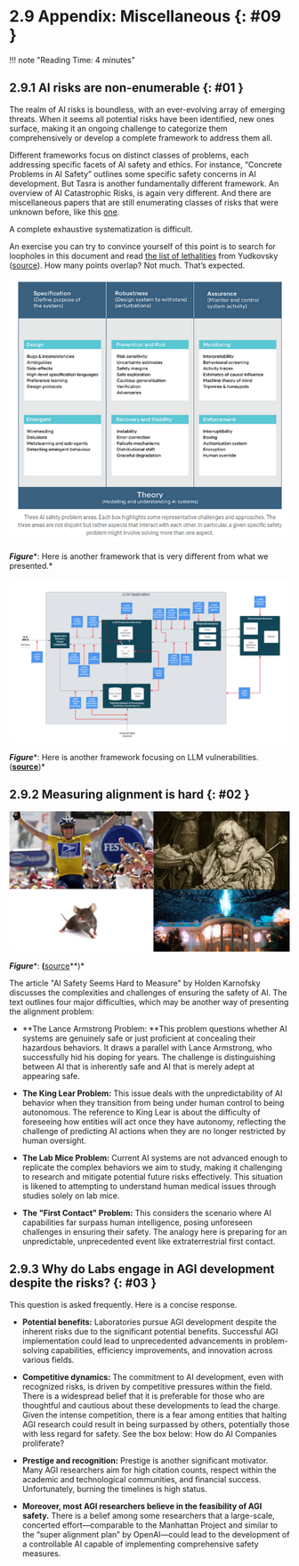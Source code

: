# 2.9 Appendix: Miscellaneous {: #09 }
!!! note "Reading Time: 4 minutes" 

## 2.9.1 <span style="text - decoration: underline;">AI risks are non-enumerable</span> {: #01 }

The realm of AI risks is boundless, with an ever-evolving array of emerging threats. When it seems all potential risks have been identified, new ones surface, making it an ongoing challenge to categorize them comprehensively or develop a complete framework to address them all.

Different frameworks focus on distinct classes of problems, each addressing specific facets of AI safety and ethics. For instance, “Concrete Problems in AI Safety” outlines some specific safety concerns in AI development. But Tasra is another fundamentally different framework. An overview of AI Catastrophic Risks, is again very different. And there are miscellaneous papers that are still enumerating classes of risks that were unknown before, like this [one](https://owasp.org/www-project-top-10-for-large-language-model-applications/assets/PDF/OWASP-Top-10-for-LLMs-2023-v1_1.pdf).

A complete exhaustive systematization is difficult.

An exercise you can try to convince yourself of this point is to search for loopholes in this document and read [the list of lethalities](https://www.lesswrong.com/posts/uMQ3cqWDPHhjtiesc/agi-ruin-a-list-of-lethalities#E2getLSb35tmAZC5t) from Yudkovsky ([source](https://www.lesswrong.com/posts/uMQ3cqWDPHhjtiesc/agi-ruin-a-list-of-lethalities#E2getLSb35tmAZC5t)). How many points overlap? Not much. That’s expected.

![Enter image alt description](Images/XFH_Image_29.png)

***Figure****: Here is another framework that is very different from what we presented.*

![Enter image alt description](Images/Deb_Image_30.png)

***Figure****: Here is another framework focusing on LLM vulnerabilities. (**[source](https://owasp.org/www-project-top-10-for-large-language-model-applications/assets/PDF/OWASP-Top-10-for-LLMs-2023-v1_1.pdf)**)*

## 2.9.2 <span style="text - decoration: underline;">Measuring alignment is hard</span> {: #02 }

![Enter image alt description](Images/OLL_Image_31.png)

***Figure****: **(**[source](https://www.cold-takes.com/ai-safety-seems-hard-to-measure/)**)*

The article "AI Safety Seems Hard to Measure" by Holden Karnofsky discusses the complexities and challenges of ensuring the safety of AI. The text outlines four major difficulties, which may be another way of presenting the alignment problem:

- **The Lance Armstrong Problem: **This problem questions whether AI systems are genuinely safe or just proficient at concealing their hazardous behaviors. It draws a parallel with Lance Armstrong, who successfully hid his doping for years. The challenge is distinguishing between AI that is inherently safe and AI that is merely adept at appearing safe.

- **The King Lear Problem:** This issue deals with the unpredictability of AI behavior when they transition from being under human control to being autonomous. The reference to King Lear is about the difficulty of foreseeing how entities will act once they have autonomy, reflecting the challenge of predicting AI actions when they are no longer restricted by human oversight.

- **The Lab Mice Problem:** Current AI systems are not advanced enough to replicate the complex behaviors we aim to study, making it challenging to research and mitigate potential future risks effectively. This situation is likened to attempting to understand human medical issues through studies solely on lab mice.

- **The "First Contact" Problem:** This considers the scenario where AI capabilities far surpass human intelligence, posing unforeseen challenges in ensuring their safety. The analogy here is preparing for an unpredictable, unprecedented event like extraterrestrial first contact.

## 2.9.3 <span style="text - decoration: underline;">Why </span>d<span style="text - decoration: underline;">o Labs </span>e<span style="text - decoration: underline;">ngage in AGI </span>d<span style="text - decoration: underline;">evelopment </span>d<span style="text - decoration: underline;">espite the </span>r<span style="text - decoration: underline;">isks?</span> {: #03 }

This question is asked frequently. Here is a concise response.

- **Potential benefits:** Laboratories pursue AGI development despite the inherent risks due to the significant potential benefits. Successful AGI implementation could lead to unprecedented advancements in problem-solving capabilities, efficiency improvements, and innovation across various fields.

- **Competitive dynamics:** The commitment to AI development, even with recognized risks, is driven by competitive pressures within the field. There is a widespread belief that it is preferable for those who are thoughtful and cautious about these developments to lead the charge. Given the intense competition, there is a fear among entities that halting AGI research could result in being surpassed by others, potentially those with less regard for safety. See the box below: How do AI Companies proliferate?

- **Prestige and recognition:** Prestige is another significant motivator. Many AGI researchers aim for high citation counts, respect within the academic and technological communities, and financial success. Unfortunately, burning the timelines is high status.

- **Moreover, most AGI researchers believe in the feasibility of AGI safety.** There is a belief among some researchers that a large-scale, concerted effort—comparable to the Manhattan Project and similar to the “super alignment plan” by OpenAI—could lead to the development of a controllable AI capable of implementing comprehensive safety measures.